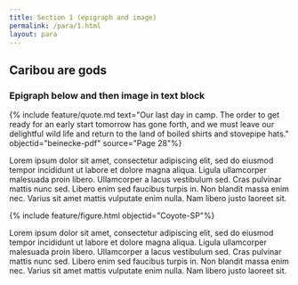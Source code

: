 ```yaml
---
title: Section 1 (epigraph and image)
permalink: /para/1.html
layout: para
---
```


## Caribou are gods

### Epigraph below and then image in text block

{% include feature/quote.md text="Our last day in camp. The order to get ready for an early start tomorrow has gone forth, and we must leave our delightful wild life and return to the land of boiled shirts and stovepipe hats." objectid="beinecke-pdf" source="Page 28"%}

Lorem ipsum dolor sit amet, consectetur adipiscing elit, sed do eiusmod tempor incididunt ut labore et dolore magna aliqua. Ligula ullamcorper malesuada proin libero. Ullamcorper a lacus vestibulum sed. Cras pulvinar mattis nunc sed. Libero enim sed faucibus turpis in. Non blandit massa enim nec. Varius sit amet mattis vulputate enim nulla. Nam libero justo laoreet sit.  

{% include feature/figure.html objectid="Coyote-SP"%}

Lorem ipsum dolor sit amet, consectetur adipiscing elit, sed do eiusmod tempor incididunt ut labore et dolore magna aliqua. Ligula ullamcorper malesuada proin libero. Ullamcorper a lacus vestibulum sed. Cras pulvinar mattis nunc sed. Libero enim sed faucibus turpis in. Non blandit massa enim nec. Varius sit amet mattis vulputate enim nulla. Nam libero justo laoreet sit.  

